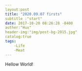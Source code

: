 ```yaml
---
layout:post
title: "2020.09.07 firsts"
subtitle :"start"
date: 2017-10-20 08:26:28 -0400
auther:"Hux"
header-img:"img/post-bg-2015.jpg"
catalog:true
tags:
    -Life
    -Meat
---
```


Hellow World!


[jekyll-docs]: https://jekyllrb.com/docs/home
[jekyll-gh]:   https://github.com/jekyll/jekyll
[jekyll-talk]: https://talk.jekyllrb.com/

